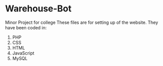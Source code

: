 # Warehouse-Bot
Minor Project for college
These files are for setting up of the website.
They have been coded in:
  1. PHP 
  2. CSS
  3. HTML
  4. JavaScript
  5. MySQL

